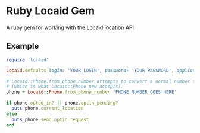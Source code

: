 # Ruby Locaid Gem
A ruby gem for working with the Locaid location API.

## Example

```ruby
require 'locaid'

Locaid.defaults login: 'YOUR LOGIN', password: 'YOUR PASSWORD', application_id: 'YOUR APP ID'

# Locaid::Phone.from_phone_number attempts to convert a normal number to msisdn 
# (which is what Locaid::Phone.new accepts).
phone = Locaid::Phone.from_phone_number 'PHONE NUMBER GOES HERE'

if phone.opted_in? || phone.optin_pending?
  puts phone.current_location
else
  puts phone.send_optin_request
end
```